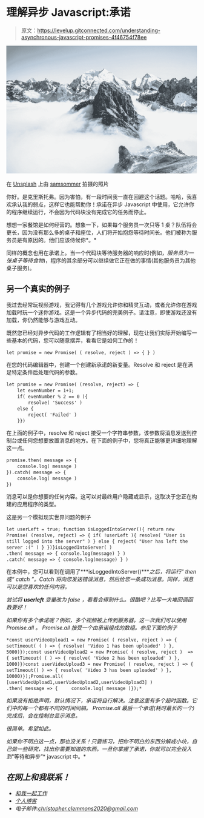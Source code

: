 # 理解异步 Javascript:承诺

> 原文：<https://levelup.gitconnected.com/understanding-asynchronous-javascript-promises-4f46754f78ee>

![](img/487609b42b452177987952db382078e8.png)

在 [Unsplash](https://unsplash.com?utm_source=medium&utm_medium=referral) 上由 [samsommer](https://unsplash.com/@samsomfotos?utm_source=medium&utm_medium=referral) 拍摄的照片

你好。是克里斯托弗。因为害怕，有一段时间我一直在回避这个话题。哈哈，我喜欢承认我的弱点，这样它也能帮助你！承诺在异步 Javascript 中使用，它允许你的程序继续运行，不会因为代码块没有完成它的任务而停止。

想想一家餐馆是如何经营的。想象一下，如果每个服务员一次只等 1 桌？队伍将会更长，因为没有那么多的桌子和座位，人们将开始抱怨等待时间长。他们被称为服务员是有原因的。他们应该侍候你*。*

同样的概念也用在承诺上。当一个代码块等待服务器的响应时(例如，*服务员为一张桌子等待食物*)，程序的其余部分可以继续做它正在做的事情(其他服务员为其他桌子服务)。

## 另一个真实的例子

我过去经常玩视频游戏，我记得有几个游戏允许你和精灵互动，或者允许你在游戏加载时玩一个迷你游戏。这是一个异步代码的完美例子。请注意，即使游戏还没有加载，你仍然能够与游戏互动。

既然您已经对异步代码的工作逻辑有了相当好的理解，现在让我们实际开始编写一些基本的代码，您可以随意摆弄，看看它是如何工作的！

```
let promise = new Promise( ( resolve, reject ) => { } )
```

在您的代码编辑器中，创建一个创建新承诺的新变量。Resolve 和 reject 是在满足特定条件后处理代码的参数。

```
let promise = new Promise( (resolve, reject) => {
    let evenNumber = 1+1;
    if( evenNumber % 2 == 0 ){
        resolve( 'Success' )
    else { 
        reject( 'Failed' )
    }})
```

在上面的例子中，resolve 和 reject 接受一个字符串参数，该参数将消息发送到控制台或任何您想要放置消息的地方。在下面的例子中，您将真正能够更详细地理解这一点。

```
promise.then( message => {
    console.log( message )
}).catch( message => {
    console.log( message )
})
```

消息可以是你想要的任何内容。这可以对最终用户隐藏或显示，这取决于您正在构建的应用程序的类型。

这是另一个模拟现实世界问题的例子

```
let userLeft = true; function isLoggedIntoServer(){ return new Promise( (resolve, reject) => { if( !userLeft ){ resolve( "User is still logged into the server" ) } else { reject( "User has left the server :(" ) } })}isLoggedIntoServer( )
.then( message => { console.log(message) } )
.catch( message => { console.log(message) } )
```

在本例中，您可以看到在调用了***isLoggedIntoServer()****之后，将运行“ *then* 或“ *catch* ”。Catch 将向您发送错误消息，然后给您一条成功消息。同样，消息可以是您喜欢的任何内容。*

*尝试将 ***userleft*** 变量改为 *false* ，看看会得到什么。很酷吧？比写一大堆回调函数要好！*

*如果你有多个承诺呢？例如，多个视频被上传到服务器。这一次我们可以使用 *Promise.all* 。 *Promise.all* 接受一个由承诺组成的数组。参见下面的例子*

```
*const userVideoUpload1 = new Promise( ( resolve, reject ) => { setTimeout( ( ) => { resolve( 'Video 1 has been uploaded' ) }, 5000)});const userVideoUpload2 = new Promise( ( resolve, reject )  => { setTimeout( ( ) => { resolve( 'Video 2 has been uploaded' ) }, 1000)})const userVideoUpload3 = new Promise( ( resolve, reject ) => { setTimeout(( ) => { resolve( 'Video 3 has been uploaded' ) }, 10000)});Promise.all( [userVideoUpload1,userVideoUpload2,userVideoUpload3] )
.then( message => {     console.log( message )});*
```

*如果没有拒绝声明，默认情况下，承诺将自行解决。注意这里有多个超时函数。它们中的每一个都有不同的时间间隔。 *Promise.all* 最后一个承诺(耗时最长的一个)完成后，会在控制台显示消息。*

*很简单。希望如此。*

*如果你不明白这一点，那也没关系！只要练习，把你不明白的东西分解成小块，自己做一些研究，找出你需要知道的东西。一旦你掌握了承诺，你就可以完全投入到*“等待和异步”* javascript 中。*

## *在网上和我联系！*

*   *[和我一起工作](https://digyt.co)*
*   *[个人博客](http://www.christopherclemmons.com/)*
*   *电子邮件:christopher.clemmons2020@gmail.com*